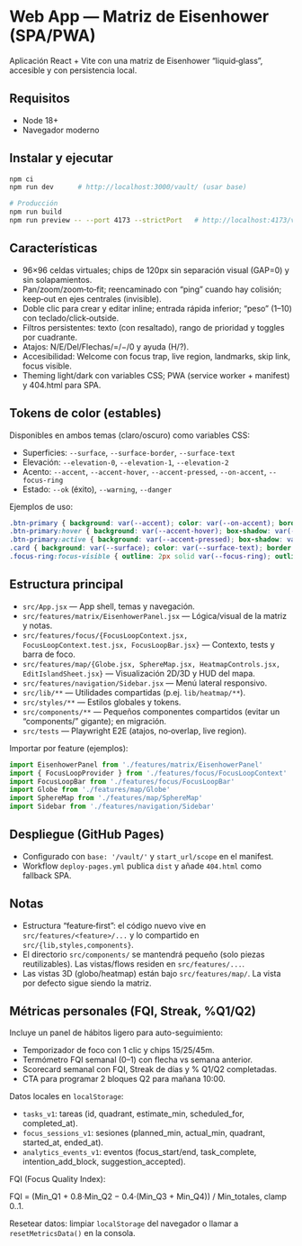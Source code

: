 # Web App — Matriz de Eisenhower (SPA/PWA)

Aplicación React + Vite con una matriz de Eisenhower “liquid‑glass”, accesible y con persistencia local.

## Requisitos
- Node 18+
- Navegador moderno

## Instalar y ejecutar
```bash
npm ci
npm run dev      # http://localhost:3000/vault/ (usar base)

# Producción
npm run build
npm run preview -- --port 4173 --strictPort   # http://localhost:4173/vault/
```

## Características
- 96×96 celdas virtuales; chips de 120px sin separación visual (GAP=0) y sin solapamientos.
- Pan/zoom/zoom‑to‑fit; reencaminado con “ping” cuando hay colisión; keep‑out en ejes centrales (invisible).
- Doble clic para crear y editar inline; entrada rápida inferior; “peso” (1–10) con teclado/click‑outside.
- Filtros persistentes: texto (con resaltado), rango de prioridad y toggles por cuadrante.
- Atajos: N/E/Del/Flechas/=/−/0 y ayuda (H/?).
- Accesibilidad: Welcome con focus trap, live region, landmarks, skip link, focus visible.
- Theming light/dark con variables CSS; PWA (service worker + manifest) y 404.html para SPA.

## Tokens de color (estables)
Disponibles en ambos temas (claro/oscuro) como variables CSS:
- Superficies: `--surface`, `--surface-border`, `--surface-text`
- Elevación: `--elevation-0`, `--elevation-1`, `--elevation-2`
- Acento: `--accent`, `--accent-hover`, `--accent-pressed`, `--on-accent`, `--focus-ring`
- Estado: `--ok` (éxito), `--warning`, `--danger`

Ejemplos de uso:
```css
.btn-primary { background: var(--accent); color: var(--on-accent); border: none; }
.btn-primary:hover { background: var(--accent-hover); box-shadow: var(--elevation-1); }
.btn-primary:active { background: var(--accent-pressed); box-shadow: var(--elevation-2); }
.card { background: var(--surface); color: var(--surface-text); border: 1px solid var(--surface-border); }
.focus-ring:focus-visible { outline: 2px solid var(--focus-ring); outline-offset: 2px; }
```

## Estructura principal
- `src/App.jsx` — App shell, temas y navegación.
- `src/features/matrix/EisenhowerPanel.jsx` — Lógica/visual de la matriz y notas.
- `src/features/focus/{FocusLoopContext.jsx, FocusLoopContext.test.jsx, FocusLoopBar.jsx}` — Contexto, tests y barra de foco.
- `src/features/map/{Globe.jsx, SphereMap.jsx, HeatmapControls.jsx, EditIslandSheet.jsx}` — Visualización 2D/3D y HUD del mapa.
- `src/features/navigation/Sidebar.jsx` — Menú lateral responsivo.
- `src/lib/**` — Utilidades compartidas (p.ej. `lib/heatmap/**`).
- `src/styles/**` — Estilos globales y tokens.
- `src/components/**` — Pequeños componentes compartidos (evitar un “components/” gigante); en migración.
- `src/tests` — Playwright E2E (atajos, no‑overlap, live region).

Importar por feature (ejemplos):

```js
import EisenhowerPanel from './features/matrix/EisenhowerPanel'
import { FocusLoopProvider } from './features/focus/FocusLoopContext'
import FocusLoopBar from './features/focus/FocusLoopBar'
import Globe from './features/map/Globe'
import SphereMap from './features/map/SphereMap'
import Sidebar from './features/navigation/Sidebar'
```

## Despliegue (GitHub Pages)
- Configurado con `base: '/vault/'` y `start_url/scope` en el manifest.
- Workflow `deploy-pages.yml` publica `dist` y añade `404.html` como fallback SPA.

## Notas
- Estructura “feature‑first”: el código nuevo vive en `src/features/<feature>/...` y lo compartido en `src/{lib,styles,components}`.
- El directorio `src/components/` se mantendrá pequeño (solo piezas reutilizables). Las vistas/flows residen en `src/features/...`.
- Las vistas 3D (globo/heatmap) están bajo `src/features/map/`. La vista por defecto sigue siendo la matriz.

## Métricas personales (FQI, Streak, %Q1/Q2)

Incluye un panel de hábitos ligero para auto-seguimiento:

- Temporizador de foco con 1 clic y chips 15/25/45m.
- Termómetro FQI semanal (0–1) con flecha vs semana anterior.
- Scorecard semanal con FQI, Streak de días y % Q1/Q2 completadas.
- CTA para programar 2 bloques Q2 para mañana 10:00.

Datos locales en `localStorage`:

- `tasks_v1`: tareas (id, quadrant, estimate_min, scheduled_for, completed_at).
- `focus_sessions_v1`: sesiones (planned_min, actual_min, quadrant, started_at, ended_at).
- `analytics_events_v1`: eventos (focus_start/end, task_complete, intention_add_block, suggestion_accepted).

FQI (Focus Quality Index):

FQI = (Min_Q1 + 0.8·Min_Q2 − 0.4·(Min_Q3 + Min_Q4)) / Min_totales, clamp 0..1.

Resetear datos: limpiar `localStorage` del navegador o llamar a `resetMetricsData()` en la consola.
